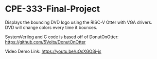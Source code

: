 # CPE-333-Final-Project
Displays the bouncing DVD logo using the RISC-V Otter with VGA drivers.
DVD will change colors every time it bounces.

SystemVerilog and C code is based off of DonutOnOtter: https://github.com/5Volts/DonutOnOtter

Video Demo Link: https://youtu.be/uOsXGO3i-js
